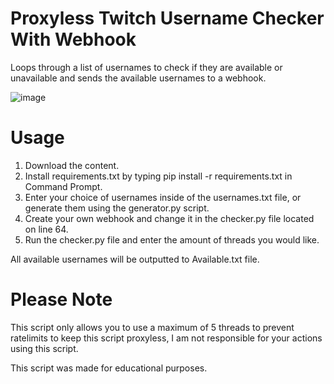 # Proxyless Twitch Username Checker With Webhook

Loops through a list of usernames to check if they are available or unavailable and sends the available usernames to a webhook.

![image](https://user-images.githubusercontent.com/80773857/174497428-e893879b-c7a5-451c-856b-7ac3d1efd3c0.png)

# Usage

1. Download the content.
2. Install requirements.txt by typing pip install -r requirements.txt in Command Prompt.
3. Enter your choice of usernames inside of the usernames.txt file, or generate them using the generator.py script.
4. Create your own webhook and change it in the checker.py file located on line 64.
5. Run the checker.py file and enter the amount of threads you would like.

All available usernames will be outputted to Available.txt file.

# Please Note

This script only allows you to use a maximum of 5 threads to prevent ratelimits to keep this script proxyless, I am not responsible for your actions using this script. 

This script was made for educational purposes.
